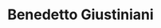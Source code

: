---
layout: personpage
title: "Benedetto Giustiniani"
tag: benedetto-giustiniani
image: '../../img/benedetto-giustiniani.jpg'
---
